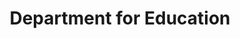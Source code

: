 ---
schema: default
title: Department for Education
description: >-
  The Department for Education is responsible for children’s services and
  education, including higher and further education policy, apprenticeships and
  wider skills in England.
logo: >-
  https://upload.wikimedia.org/wikipedia/en/thumb/6/68/Department_for_Education.svg/250px-Department_for_Education.svg.png
---